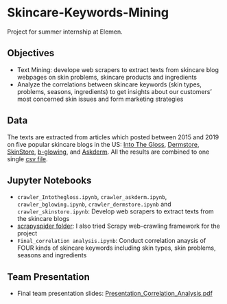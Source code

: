 # Skincare-Keywords-Mining
Project for summer internship at Elemen.

## Objectives
* Text Mining: develope web scrapers to extract texts from skincare blog webpages on skin problems, skincare products and ingredients
* Analyze the correlations between skincare keywords (skin types, problems, seasons, ingredients) to get insights about our customers’ most concerned skin issues and form marketing strategies

## Data
The texts are extracted from articles which posted between 2015 and 2019 on five popular skincare blogs in the US: [Into The Gloss](https://intothegloss.com/sections/skincare/), [Dermstore](https://www.dermstore.com/blog/category/skin-care/), [SkinStore](https://www.skinstore.com/blog/skincare/), [b-glowing](https://www.b-glowing.com/blog/category/skincare/), and [Askderm](https://askderm.com/blogs/askderm-blog/). All the results are combined to one single [csv file](https://github.com/yding-nyu/Skincare-Keywords-Mining/tree/master/data).

## Jupyter Notebooks
* `crawler_Intothegloss.ipynb`, `crawler_askderm.ipynb`, `crawler_bglowing.ipynb`, `crawler_dermstore.ipynb` and `crawler_skinstore.ipynb`: Develop web scrapers to extract texts from the skincare blogs
* [scrapyspider folder](https://github.com/yding-nyu/Skincare-Keywords-Mining/tree/master/scrapyspider/scrapyspider): I also tried Scrapy web-crawling framework for the project
* `Final_correlation analysis.ipynb`: Conduct correlation anaysis of FOUR kinds of skincare keywords including skin types, skin problems, seasons and ingredients

## Team Presentation
* Final team presentation slides: [Presentation_Correlation_Analysis.pdf](https://github.com/yding-nyu/Skincare-Keywords-Mining/blob/master/Presentation_Correlation_Analysis.pdf)
